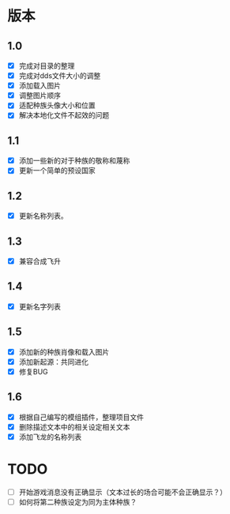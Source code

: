 # 版本

## 1.0

* [X] 完成对目录的整理
* [X] 完成对dds文件大小的调整
* [X] 添加载入图片
* [X] 调整图片顺序
* [X] 适配种族头像大小和位置
* [X] 解决本地化文件不起效的问题

## 1.1

* [X] 添加一些新的对于种族的敬称和蔑称
* [X] 更新一个简单的预设国家

## 1.2

* [X] 更新名称列表。 

## 1.3

* [X] 兼容合成飞升

## 1.4

* [X] 更新名字列表

## 1.5

* [X] 添加新的种族肖像和载入图片
* [X] 添加新起源：共同进化
* [X] 修复BUG

## 1.6

* [X] 根据自己编写的模组插件，整理项目文件
* [X] 删除描述文本中的相关设定相关文本
* [X] 添加飞龙的名称列表

# TODO

* [ ] 开始游戏消息没有正确显示（文本过长的场合可能不会正确显示？）
* [ ] 如何将第二种族设定为同为主体种族？